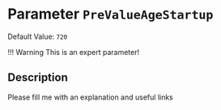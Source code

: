 # Parameter `PreValueAgeStartup`
Default Value: `720`

!!! Warning
    This is an expert parameter!



## Description
Please fill me with an explanation and useful links

